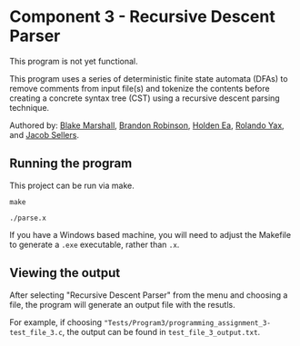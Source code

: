 # Component 3 - Recursive Descent Parser

This program is not yet functional. 

This program uses a series of deterministic finite state automata (DFAs) to remove comments from input file(s) and tokenize the contents before creating a concrete syntax tree (CST) using a recursive descent parsing technique.

Authored by: [Blake Marshall](https://github.com/officialblake), [Brandon Robinson](https://github.com/brandonuscg), [Holden Ea](https://github.com/holdenkea), [Rolando Yax](https://github.com/Ryax3), and [Jacob Sellers](https://github.com/JacobS999).

## Running the program

This project can be run via make.

```make```

```./parse.x```

If you have a Windows based machine, you will need to adjust the Makefile to generate a ```.exe``` executable, rather than ```.x```.

## Viewing the output 

After selecting "Recursive Descent Parser" from the menu and choosing a file, the program will generate an output file with the resutls. 

For example, if choosing ```"Tests/Program3/programming_assignment_3-test_file_3.c```, the output can be found in ```test_file_3_output.txt```.
